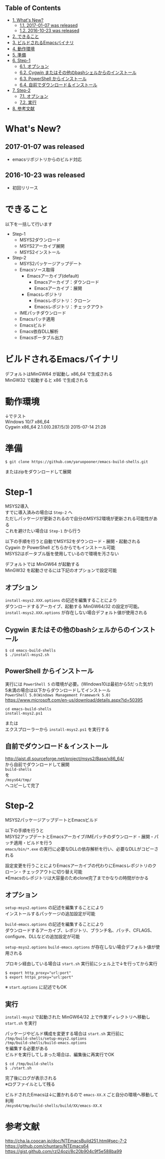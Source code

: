 <div id="table-of-contents">
<h2>Table of Contents</h2>
<div id="text-table-of-contents">
<ul>
<li><a href="#sec-1">1. What's New?</a>
<ul>
<li><a href="#sec-1-1">1.1. 2017-01-07 was released</a></li>
<li><a href="#sec-1-2">1.2. 2016-10-23 was released</a></li>
</ul>
</li>
<li><a href="#sec-2">2. できること</a></li>
<li><a href="#sec-3">3. ビルドされるEmacsバイナリ</a></li>
<li><a href="#sec-4">4. 動作環境</a></li>
<li><a href="#sec-5">5. 準備</a></li>
<li><a href="#sec-6">6. Step-1</a>
<ul>
<li><a href="#sec-6-1">6.1. オプション</a></li>
<li><a href="#sec-6-2">6.2. Cygwin またはその他のbashシェルからのインストール</a></li>
<li><a href="#sec-6-3">6.3. PowerShell からインストール</a></li>
<li><a href="#sec-6-4">6.4. 自前でダウンロード＆インストール</a></li>
</ul>
</li>
<li><a href="#sec-7">7. Step-2</a>
<ul>
<li><a href="#sec-7-1">7.1. オプション</a></li>
<li><a href="#sec-7-2">7.2. 実行</a></li>
</ul>
</li>
<li><a href="#sec-8">8. 参考文献</a></li>
</ul>
</div>
</div>



# What's New?<a id="sec-1" name="sec-1"></a>

## 2017-01-07 was released<a id="sec-1-1" name="sec-1-1"></a>

-   emacsリポジトリからのビルド対応

## 2016-10-23 was released<a id="sec-1-2" name="sec-1-2"></a>

-   初回リリース

# できること<a id="sec-2" name="sec-2"></a>

以下を一括して行います  
-   Step-1  
    -   MSYS2ダウンロード
    -   MSYS2アーカイブ展開
    -   MSYS2インストール
-   Step-2  
    -   MSYS2パッケージアップデート
    -   Emacsソース取得  
        -   Emacsアーカイブ(default)  
            -   Emacsアーカイブ：ダウンロード
            -   Emacsアーカイブ：展開
        -   Emacsレポジトリ  
            -   Emacsレポジトリ：クローン
            -   Emacsレポジトリ：チェックアウト
    -   IMEパッチダウンロード
    -   Emacsパッチ適用
    -   Emacsビルド
    -   Emacs依存DLL解析
    -   Emacsポータブル出力

# ビルドされるEmacsバイナリ<a id="sec-3" name="sec-3"></a>

デフォルトはMinGW64 が起動し x86\_64 で生成される  
MinGW32 で起動すると x86 で生成される  

# 動作環境<a id="sec-4" name="sec-4"></a>

↓でテスト  
Windows 10/7 x86\_64  
Cygwin x86\_64 2.1.0(0.287/5/3) 2015-07-14 21:28  

# 準備<a id="sec-5" name="sec-5"></a>

    $ git clone https://github.com/yaruopooner/emacs-build-shells.git

またはzipをダウンロードして展開  

# Step-1<a id="sec-6" name="sec-6"></a>

MSYS2導入  
すでに導入済みの場合は `Step-2` へ  
ただしパッケージが更新されるので自分のMSYS2環境が更新される可能性がある  
これを避けたい場合は `Step-1` から行う  

以下の手順を行うと自動でMSYS2をダウンロード・展開・起動される  
Cygwin か PowerShell どちらからでもインストール可能  
MSYS2はポータブル版を使用しているので環境を汚さない  

デフォルトでは MinGW64 が起動する  
MinGW32 を起動させるには下記のオプションで設定可能  

## オプション<a id="sec-6-1" name="sec-6-1"></a>

`install-msys2.XXX.options` の記述を編集することにより  
ダウンロードするアーカイブ、起動する MinGW64/32 の設定が可能。  
`install-msys2.XXX.options` が存在しない場合デフォルト値が使用される  

## Cygwin またはその他のbashシェルからのインストール<a id="sec-6-2" name="sec-6-2"></a>

    $ cd emacs-build-shells
    $ ./install-msys2.sh

## PowerShell からインストール<a id="sec-6-3" name="sec-6-3"></a>

実行には `PowerShell 5` の環境が必要。(Windows10は最初から5だった気が)  
5未満の場合は以下からダウンロードしてインストール  
`PowerShell 5.0(Windows Management Framework 5.0)`  
<https://www.microsoft.com/en-us/download/details.aspx?id=50395>  

    cd emacs-build-shells
    install-msys2.ps1

または  
エクスプローラーから `install-msys2.ps1` を実行する  

## 自前でダウンロード＆インストール<a id="sec-6-4" name="sec-6-4"></a>

<http://jaist.dl.sourceforge.net/project/msys2/Base/x86_64/>  
から自前でダウンロードして展開  
`build-shells`  
を  
`/msys64/tmp/`  
へコピーして完了  

# Step-2<a id="sec-7" name="sec-7"></a>

MSYS2パッケージアップデートとEmacsビルド  

以下の手順を行うと  
MSYS2アップデートとEmacsアーカイブ/IMEパッチのダウンロード・展開・パッチ適用・ビルドを行う  
`emacs/bin/*.exe` の実行に必要なDLLの依存解析を行い、必要なDLLがコピーされる  

設定変更を行うことによりEmacsアーカイブの代わりにEmacsレポジトリのクローン・チェックアウトに切り替え可能  
※Emacsのレポジトリは大容量のためclone完了までかなりの時間がかかる  

## オプション<a id="sec-7-1" name="sec-7-1"></a>

`setup-msys2.options` の記述を編集することにより  
インストールするパッケージの追加設定が可能  

`build-emacs.options` の記述を編集することにより  
ダウンロードするアーカイブ、レポジトリ、ブランチ名、パッチ、CFLAGS、configure、DLLなどの追加設定が可能  

`setup-msys2.options` `build-emacs.options` が存在しない場合デフォルト値が使用される  

プロキシ経由している場合は `start.sh` 実行前にシェル上で↓を行ってから実行  

    $ export http_proxy="url:port"
    $ export https_proxy="url:port"

※ `start.options` に記述でもOK  

## 実行<a id="sec-7-2" name="sec-7-2"></a>

`install-msys2` で起動された MinGW64/32 上で作業ディレクトリへ移動し `start.sh` を実行  

パッケージやビルド構成を変更する場合は `start.sh` 実行前に  
`/tmp/build-shells/setup-msys2.options`  
`/tmp/build-shells/build-emacs.options`  
を編集する必要がある  
ビルドを実行してしまった場合は、編集後に再実行でOK  

    $ cd /tmp/build-shells
    $ ./start.sh

完了後にログが表示される  
※ログファイルとして残る  

ビルドされたEmacsは↓に置かれるので `emacs-XX.X` ごと自分の環境へ移動して利用  
`/msys64/tmp/build-shells/build/XX/emacs-XX.X`  

# 参考文献<a id="sec-8" name="sec-8"></a>

<http://cha.la.coocan.jp/doc/NTEmacsBuild251.html#sec-7-2>  
<https://github.com/chuntaro/NTEmacs64>  
<https://gist.github.com/rzl24ozi/8c20b904c9f5e588ba99>
